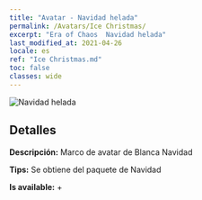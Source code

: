 ```yaml
---
title: "Avatar - Navidad helada"
permalink: /Avatars/Ice Christmas/
excerpt: "Era of Chaos  Navidad helada"
last_modified_at: 2021-04-26
locale: es
ref: "Ice Christmas.md"
toc: false
classes: wide
---
```

 ![Navidad helada](/images/a/avatarFrame_48.png)

## Detalles

 **Descripción:** Marco de avatar de Blanca Navidad 

 **Tips:** Se obtiene del paquete de Navidad 

 **Is available:**  + 

